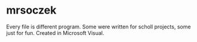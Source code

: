 # mrsoczek

Every file is different program. Some were written for scholl projects, some just for fun. Created in Microsoft Visual.
